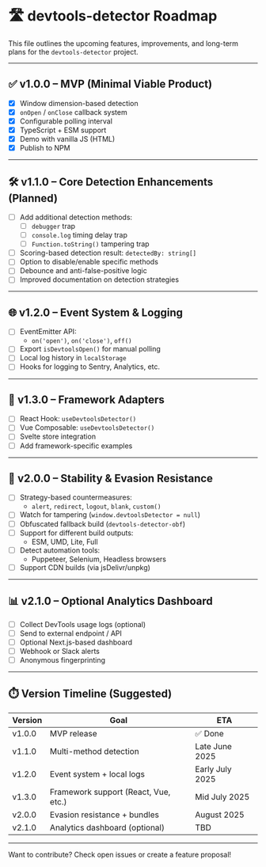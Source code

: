 # 🛣️ devtools-detector Roadmap

This file outlines the upcoming features, improvements, and long-term plans for the `devtools-detector` project.

---

## ✅ v1.0.0 – MVP (Minimal Viable Product)

- [x] Window dimension-based detection
- [x] `onOpen` / `onClose` callback system
- [x] Configurable polling interval
- [x] TypeScript + ESM support
- [x] Demo with vanilla JS (HTML)
- [x] Publish to NPM

---

## 🛠️ v1.1.0 – Core Detection Enhancements (Planned)

- [ ] Add additional detection methods:
  - [ ] `debugger` trap
  - [ ] `console.log` timing delay trap
  - [ ] `Function.toString()` tampering trap
- [ ] Scoring-based detection result: `detectedBy: string[]`
- [ ] Option to disable/enable specific methods
- [ ] Debounce and anti-false-positive logic
- [ ] Improved documentation on detection strategies

---

## 🌐 v1.2.0 – Event System & Logging

- [ ] EventEmitter API:
  - `on('open')`, `on('close')`, `off()`
- [ ] Export `isDevtoolsOpen()` for manual polling
- [ ] Local log history in `localStorage`
- [ ] Hooks for logging to Sentry, Analytics, etc.

---

## 🎨 v1.3.0 – Framework Adapters

- [ ] React Hook: `useDevtoolsDetector()`
- [ ] Vue Composable: `useDevtoolsDetector()`
- [ ] Svelte store integration
- [ ] Add framework-specific examples

---

## 🧱 v2.0.0 – Stability & Evasion Resistance

- [ ] Strategy-based countermeasures:
  - `alert`, `redirect`, `logout`, `blank`, `custom()`
- [ ] Watch for tampering (`window.devtoolsDetector = null`)
- [ ] Obfuscated fallback build (`devtools-detector-obf`)
- [ ] Support for different build outputs:
  - ESM, UMD, Lite, Full
- [ ] Detect automation tools:
  - Puppeteer, Selenium, Headless browsers
- [ ] Support CDN builds (via jsDelivr/unpkg)

---

## 📊 v2.1.0 – Optional Analytics Dashboard

- [ ] Collect DevTools usage logs (optional)
- [ ] Send to external endpoint / API
- [ ] Optional Next.js-based dashboard
- [ ] Webhook or Slack alerts
- [ ] Anonymous fingerprinting

---

## ⏱️ Version Timeline (Suggested)

| Version | Goal                                 | ETA             |
| ------- | ------------------------------------ | --------------- |
| v1.0.0  | MVP release                          | ✅ Done         |
| v1.1.0  | Multi-method detection               | Late June 2025  |
| v1.2.0  | Event system + local logs            | Early July 2025 |
| v1.3.0  | Framework support (React, Vue, etc.) | Mid July 2025   |
| v2.0.0  | Evasion resistance + bundles         | August 2025     |
| v2.1.0  | Analytics dashboard (optional)       | TBD             |

---

Want to contribute? Check open issues or create a feature proposal!
